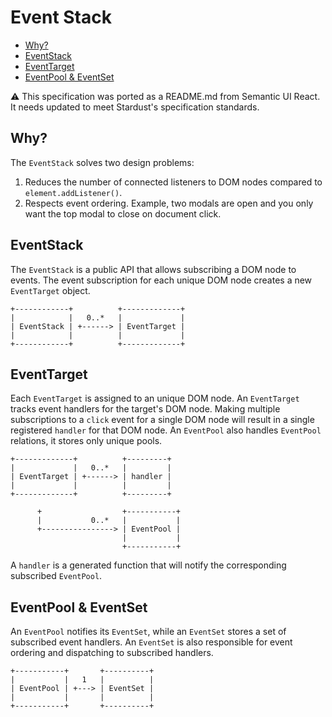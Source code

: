 # Event Stack

<!-- START doctoc generated TOC please keep comment here to allow auto update -->
<!-- DON'T EDIT THIS SECTION, INSTEAD RE-RUN doctoc TO UPDATE -->


- [Why?](#why)
- [EventStack](#eventstack)
- [EventTarget](#eventtarget)
- [EventPool & EventSet](#eventpool--eventset)

<!-- END doctoc generated TOC please keep comment here to allow auto update -->

:warning: This specification was ported as a README.md from Semantic UI React.  It needs updated to meet Stardust's specification standards.

## Why?

The `EventStack` solves two design problems:
1. Reduces the number of connected listeners to DOM nodes compared to `element.addListener()`.
1. Respects event ordering. Example, two modals are open and you only want the top modal to close on document click.

## EventStack

The `EventStack` is a public API that allows subscribing a DOM node to events. The event subscription for
each unique DOM node creates a new `EventTarget` object.

```
+------------+          +-------------+
|            |   0..*   |             |
| EventStack | +------> | EventTarget |
|            |          |             |
+------------+          +-------------+
```

## EventTarget

Each `EventTarget` is assigned to an unique DOM node. An `EventTarget` tracks event handlers for
the target's DOM node. Making multiple subscriptions to a `click` event for a single DOM node will
result in a single registered `handler` for that DOM node. An `EventPool` also handles `EventPool`
relations, it stores only unique pools. 

```
+-------------+          +---------+
|             |   0..*   |         |
| EventTarget | +------> | handler |
|             |          |         |
+-------------+          +---------+

      +                  +-----------+
      |           0..*   |           |
      +----------------> | EventPool |
                         |           |
                         +-----------+
```

A `handler` is a generated function that will notify the corresponding subscribed `EventPool`. 

## EventPool & EventSet

An `EventPool` notifies its `EventSet`, while an `EventSet` stores a set of subscribed 
event handlers. An `EventSet` is also responsible for event ordering and dispatching to
subscribed handlers.

```
+-----------+       +----------+
|           |   1   |          |
| EventPool | +---> | EventSet |
|           |       |          |
+-----------+       +----------+
```
